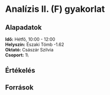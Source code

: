 # Analízis II. (F) gyakorlat

## Alapadatok
**Idő:** Hétfő, 10:00 - 12:00\
**Helyszín:** Északi Tömb -1.62\
**Oktató:** Császár Szilvia\
**Csoport:** 1\

## Értékelés

## Források